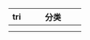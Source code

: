 
| tri |     |     | 分类  |     |     |
| --- | --- | --- | --- | --- | --- |
|     |     |     |     |     |     |
|     |     |     |     |     |     |